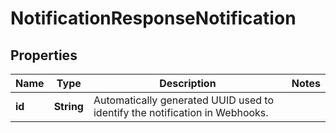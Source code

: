
# NotificationResponseNotification

## Properties
Name | Type | Description | Notes
------------ | ------------- | ------------- | -------------
**id** | **String** | Automatically generated UUID used to identify the notification in Webhooks. | 



